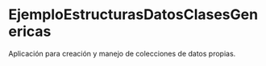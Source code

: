 # EjemploEstructurasDatosClasesGenericas
Aplicación para creación y manejo de colecciones de datos propias.

